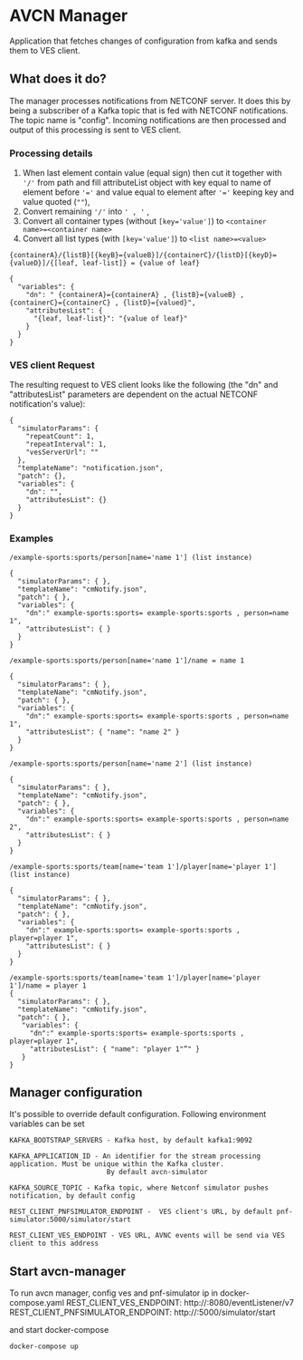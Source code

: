 # AVCN Manager
Application that fetches changes of configuration from kafka and sends them to VES client.

## What does it do?
The manager processes notifications from NETCONF server. It does this by being a subscriber of a Kafka topic that is fed 
with NETCONF notifications. The topic name is "config". Incoming notifications are then processed and output of this
 processing is sent to VES client.

### Processing details
1. When last element contain value (equal sign) then cut it together with `'/'` from path and fill attributeList object with key equal to name of element before `'='` and value equal to element after `'='` keeping key and value quoted (`""`),
2. Convert remaining `'/'` into `' , '` ,
3. Convert all container types (without `[key='value']`) to `<container name>=<container name>`
4. Convert all list types (with `[key='value']`) to `<list name>=<value>`
````
{containerA}/{listB}[{keyB}={valueB}]/{containerC}/{listD}[{keyD}={valueD}]/{[leaf, leaf-list]} = {value of leaf}

{
  "variables": {
    "dn": " {containerA}={containerA} , {listB}={valueB} , {containerC}={containerC} , {listD}={valued}",
    "attributesList": {
      "{leaf, leaf-list}": "{value of leaf}"
    }
  }
} 
````

### VES client Request
The resulting request to VES client looks like the following (the "dn" and "attributesList"
 parameters are dependent on the actual NETCONF notification's value):
````
{
  "simulatorParams": {
    "repeatCount": 1,
    "repeatInterval": 1,
    "vesServerUrl": ""
  },
  "templateName": "notification.json",
  "patch": {},
  "variables": {
    "dn": "",
    "attributesList": {}
  }
}
````

### Examples
````
/example-sports:sports/person[name='name 1'] (list instance)

{
  "simulatorParams": { },
  "templateName": "cmNotify.json",
  "patch": { },
  "variables": {
    "dn":" example-sports:sports= example-sports:sports , person=name 1",
    "attributesList": { }
  }        
}
````

````
/example-sports:sports/person[name='name 1']/name = name 1

{
  "simulatorParams": { },
  "templateName": "cmNotify.json",
  "patch": { },
  "variables": {
    "dn":" example-sports:sports= example-sports:sports , person=name 1",
    "attributesList": { "name": "name 2" }
  }        
}
````

````
/example-sports:sports/person[name='name 2'] (list instance)

{
  "simulatorParams": { },
  "templateName": "cmNotify.json",
  "patch": { },
  "variables": {
    "dn":" example-sports:sports= example-sports:sports , person=name 2",
    "attributesList": { }
  }        
}
````

````
/example-sports:sports/team[name='team 1']/player[name='player 1'] (list instance)

{
  "simulatorParams": { },
  "templateName": "cmNotify.json",
  "patch": { },
  "variables": {
    "dn":" example-sports:sports= example-sports:sports , player=player 1",
    "attributesList": { }
  }        
}
````

````
/example-sports:sports/team[name='team 1']/player[name='player 1']/name = player 1
{
  "simulatorParams": { },
  "templateName": "cmNotify.json",
  "patch": { },
   "variables": {
     "dn":" example-sports:sports= example-sports:sports , player=player 1",
     "attributesList": { "name": "player 1"”" }
   }        
}
````
## Manager configuration
It's possible to override default configuration. Following environment variables can be set 

    KAFKA_BOOTSTRAP_SERVERS - Kafka host, by default kafka1:9092 
    
    KAFKA_APPLICATION_ID - An identifier for the stream processing application. Must be unique within the Kafka cluster. 
                            By default avcn-simulator  
    
    KAFKA_SOURCE_TOPIC - Kafka topic, where Netconf simulator pushes notification, by default config
        
    REST_CLIENT_PNFSIMULATOR_ENDPOINT -  VES client's URL, by default pnf-simulator:5000/simulator/start
    
    REST_CLIENT_VES_ENDPOINT - VES URL, AVNC events will be send via VES client to this address 
    
## Start avcn-manager
To run avcn manager, config ves and pnf-simulator ip in docker-compose.yaml
REST_CLIENT_VES_ENDPOINT: http://<ves>:8080/eventListener/v7
REST_CLIENT_PNFSIMULATOR_ENDPOINT: http://<ves-client>:5000/simulator/start

and start docker-compose
    
    docker-compose up
